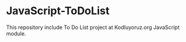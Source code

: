 # JavaScript-ToDoList
This repository include To Do List project at Kodluyoruz.org JavaScript module.
